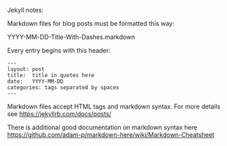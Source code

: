 Jekyll notes:

Markdown files for blog posts must be formatted this way:

YYYY-MM-DD-Title-With-Dashes.markdown

Every entry begins with this header:

```
---
layout: post
title:  title in quotes here
date:   YYYY-MM-DD
categories: tags separated by spaces
---
```

Markdown files accept HTML tags and markdown syntax. For more details see https://jekyllrb.com/docs/posts/

There is additional good documentation on markdown syntax here https://github.com/adam-p/markdown-here/wiki/Markdown-Cheatsheet
